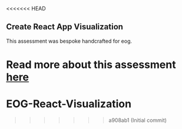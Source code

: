 <<<<<<< HEAD
## Create React App Visualization

This assessment was bespoke handcrafted for eog.

Read more about this assessment [here](https://react.eogresources.com)
=======
# EOG-React-Visualization
>>>>>>> a908ab1 (Initial commit)
